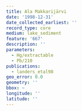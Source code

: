 ```yaml
---
title: Ala Makkarijärvi
date: '1998-12-31'
date_collected_earliest: ''
record_type: core
medium: lake_sediment
feature: '667'
description: ''
parameters:
  - Hg/extractable
  - Pb/210
publications:
  - landers_etal98
geo_error: 0.0
geometry: ''
bbox: ~
longitude: ''
latitude: ''
---
```

